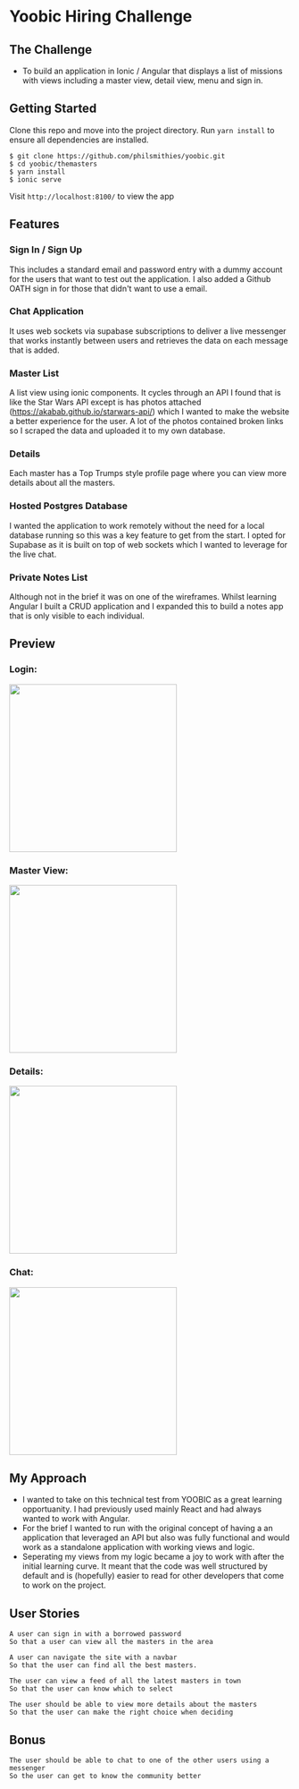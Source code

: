 # Yoobic Hiring Challenge

## The Challenge

- To build an application in Ionic / Angular that displays a list of missions with views including a master view, detail view, menu and sign in.

## Getting Started

Clone this repo and move into the project directory.
Run `yarn install` to ensure all dependencies are installed.

```
$ git clone https://github.com/philsmithies/yoobic.git
$ cd yoobic/themasters
$ yarn install
$ ionic serve
```

Visit `http://localhost:8100/` to view the app

## Features

### Sign In / Sign Up

This includes a standard email and password entry with a dummy account for the users that want to test out the application. I also added a Github OATH sign in for those that didn't want to use a email.

### Chat Application

It uses web sockets via supabase subscriptions to deliver a live messenger that works instantly between users and retrieves the data on each message that is added.

### Master List

A list view using ionic components. It cycles through an API I found that is like the Star Wars API except is has photos attached (https://akabab.github.io/starwars-api/) which I wanted to make the website a better experience for the user. A lot of the photos contained broken links so I scraped the data and uploaded it to my own database.

### Details

Each master has a Top Trumps style profile page where you can view more details about all the masters.

### Hosted Postgres Database

I wanted the application to work remotely without the need for a local database running so this was a key feature to get from the start. I opted for Supabase as it is built on top of web sockets which I wanted to leverage for the live chat.

### Private Notes List

Although not in the brief it was on one of the wireframes. Whilst learning Angular I built a CRUD application and I expanded this to build a notes app that is only visible to each individual.

## Preview

### Login:

<img src="./themasters/src/assets/readme/login.png" width="300" />

### Master View:

<img src="./themasters/src/assets/readme/masters.png" width="300" />

### Details:

<img src="./themasters/src/assets/readme/details.png" width="300" />

### Chat:

<img src="./themasters/src/assets/readme/chat.png" width="300" />
<br/>

## My Approach

- I wanted to take on this technical test from YOOBIC as a great learning opportuanity. I had previously used mainly React and had always wanted to work with Angular.
  <br/>
- For the brief I wanted to run with the original concept of having a an application that leveraged an API but also was fully functional and would work as a standalone application with working views and logic.
  <br/>
- Seperating my views from my logic became a joy to work with after the initial learning curve. It meant that the code was well structured by default and is (hopefully) easier to read for other developers that come to work on the project.

## User Stories

```
A user can sign in with a borrowed password
So that a user can view all the masters in the area
```

```
A user can navigate the site with a navbar
So that the user can find all the best masters.
```

```
The user can view a feed of all the latest masters in town
So that the user can know which to select
```

```
The user should be able to view more details about the masters
So that the user can make the right choice when deciding
```

## Bonus

```
The user should be able to chat to one of the other users using a messenger
So the user can get to know the community better
```
